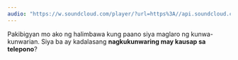 ```yaml
---
audio: "https://w.soundcloud.com/player/?url=https%3A//api.soundcloud.com/tracks/1472795650%3Fsecret_token%3Ds-h8K4R96Wfon&color=%23ff5500&auto_play=true&hide_related=false&show_comments=true&show_user=true&show_reposts=false&show_teaser=true&visual=true"
---
```


Pakibigyan mo ako ng halimbawa kung paano siya maglaro ng kunwa-kunwarian. Siya ba ay kadalasang <strong>nagkukunwaring may kausap sa telepono</strong>?
